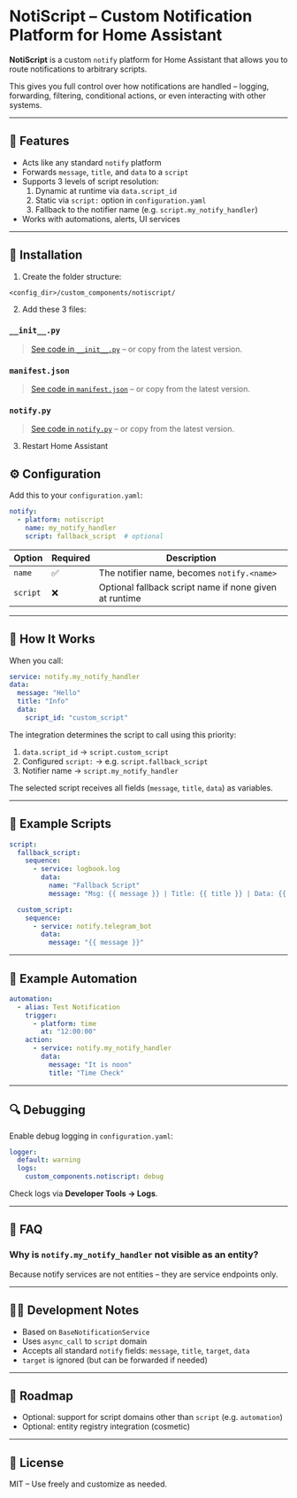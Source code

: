 # NotiScript – Custom Notification Platform for Home Assistant

**NotiScript** is a custom `notify` platform for Home Assistant that allows you to route notifications to arbitrary scripts.

This gives you full control over how notifications are handled – logging, forwarding, filtering, conditional actions, or even interacting with other systems.

---

## 🔧 Features

- Acts like any standard `notify` platform
- Forwards `message`, `title`, and `data` to a `script`
- Supports 3 levels of script resolution:
  1. Dynamic at runtime via `data.script_id`
  2. Static via `script:` option in `configuration.yaml`
  3. Fallback to the notifier name (e.g. `script.my_notify_handler`)
- Works with automations, alerts, UI services

---

## 📂 Installation

1. Create the folder structure:

```
<config_dir>/custom_components/notiscript/
```

2. Add these 3 files:

### `__init__.py`

> [See code in `__init__.py`](./__init__.py) – or copy from the latest version.


### `manifest.json`
> [See code in `manifest.json`](./manifest.json) – or copy from the latest version.


### `notify.py`
> [See code in `notify.py`](./notify.py) – or copy from the latest version.


3. Restart Home Assistant

## ⚙️ Configuration

Add this to your `configuration.yaml`:

```yaml
notify:
  - platform: notiscript
    name: my_notify_handler
    script: fallback_script  # optional
```

| Option     | Required | Description |
|------------|----------|-------------|
| `name`     | ✅       | The notifier name, becomes `notify.<name>` |
| `script`   | ❌       | Optional fallback script name if none given at runtime |

---

## 🚀 How It Works

When you call:

```yaml
service: notify.my_notify_handler
data:
  message: "Hello"
  title: "Info"
  data:
    script_id: "custom_script"
```

The integration determines the script to call using this priority:

1. `data.script_id` → `script.custom_script`
2. Configured `script:` → e.g. `script.fallback_script`
3. Notifier name → `script.my_notify_handler`

The selected script receives all fields (`message`, `title`, `data`) as variables.

---

## 🧪 Example Scripts

```yaml
script:
  fallback_script:
    sequence:
      - service: logbook.log
        data:
          name: "Fallback Script"
          message: "Msg: {{ message }} | Title: {{ title }} | Data: {{ data | to_json }}"
```

```yaml
  custom_script:
    sequence:
      - service: notify.telegram_bot
        data:
          message: "{{ message }}"
```

---

## 🧰 Example Automation

```yaml
automation:
  - alias: Test Notification
    trigger:
      - platform: time
        at: "12:00:00"
    action:
      - service: notify.my_notify_handler
        data:
          message: "It is noon"
          title: "Time Check"
```

---

## 🔍 Debugging

Enable debug logging in `configuration.yaml`:

```yaml
logger:
  default: warning
  logs:
    custom_components.notiscript: debug
```

Check logs via **Developer Tools → Logs**.

---

## 💬 FAQ

### Why is `notify.my_notify_handler` not visible as an entity?

Because notify services are not entities – they are service endpoints only.

---

## 👨‍💻 Development Notes

- Based on `BaseNotificationService`
- Uses `async_call` to `script` domain
- Accepts all standard `notify` fields: `message`, `title`, `target`, `data`
- `target` is ignored (but can be forwarded if needed)

---

## 🏁 Roadmap

- Optional: support for script domains other than `script` (e.g. `automation`)
- Optional: entity registry integration (cosmetic)

---

## 📝 License

MIT – Use freely and customize as needed.
